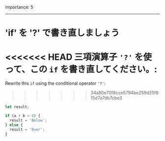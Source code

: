 importance: 5

---

# 'if' を '?' で書き直しましょう

<<<<<<< HEAD
三項演算子 `'?'` を使って、この `if` を書き直してください。:
=======
Rewrite this `if` using the conditional operator `'?'`:
>>>>>>> 34a80e70f8cce5794be259d25f815d7a7db7cbe3

```js
let result;

if (a + b < 4) {
  result = 'Below';
} else {
  result = 'Over';
}
```
